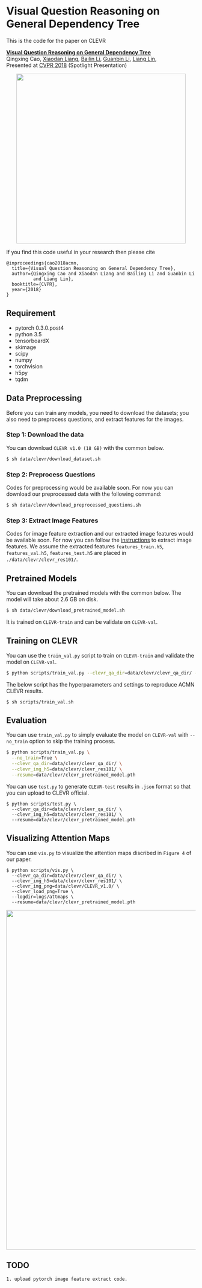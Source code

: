 # Visual Question Reasoning on General Dependency Tree

This is the code for the paper on CLEVR

 **<a href="https://arxiv.org/abs/1804.00105">Visual Question Reasoning on General Dependency Tree</a>**
 <br>
Qingxing Cao,
 <a href='https://www.cs.cmu.edu/~xiaodan1/'>Xiaodan Liang</a>,
 <a href='https://bezorro.github.io/'>Bailin Li</a>,
 <a href='https://sites.google.com/site/ligb86/home/'>Guanbin Li</a>,
 <a href='http://www.linliang.net/'>Liang Lin</a>,
 <br>
 Presented at [CVPR 2018](http://cvpr2018.thecvf.com/) (Spotlight Presentation)

 <div align="center">
  <img src="https://github.com/bezorro/ACMN-Pytorch/blob/master/img/introduction.png" width="450px">
</div>

If you find this code useful in your research then please cite

```
@inproceedings{cao2018acmn,
  title={Visual Question Reasoning on General Dependency Tree},
  author={Qingxing Cao and Xiaodan Liang and Bailing Li and Guanbin Li
          and Liang Lin},
  booktitle={CVPR},
  year={2018}
}
```

## Requirement
  * pytorch 0.3.0.post4
  * python 3.5
  * tensorboardX
  * skimage
  * scipy
  * numpy
  * torchvision
  * h5py
  * tqdm

## Data Preprocessing
Before you can train any models, you need to download the datasets; you also need to preprocess questions, and extract features for the images.

### Step 1: Download the data
You can download `CLEVR v1.0 (18 GB)` with the common below.
```sh
$ sh data/clevr/download_dataset.sh
```

### Step 2: Preprocess Questions
Codes for preprocessing would be available soon. For now you can download our preprocessed data with the following command:
```sh
$ sh data/clevr/download_preprocessed_questions.sh
```

### Step 3: Extract Image Features
Codes for image feature extraction and our extracted image features would be available soon. For now you can follow the [instructions](https://github.com/jcjohnson/clevr-iep/blob/master/TRAINING.md) to extract image features.
We assume the extracted features `features_train.h5`, `features_val.h5`, `features_test.h5` are placed in `./data/clevr/clevr_res101/`.

## Pretrained Models
You can download the pretrained models with the common below. The model will take about 2.6 GB on disk.
```sh
$ sh data/clevr/download_pretrained_model.sh
```
It is trained on `CLEVR-train` and can be validate on `CLEVR-val`.


## Training on CLEVR
You can use the `train_val.py` script to train on `CLEVR-train` and validate the model on `CLEVR-val`.
```sh
$ python scripts/train_val.py --clevr_qa_dir=data/clevr/clevr_qa_dir/ --clevr_img_h5=data/clevr/clevr_res101/
```
The below script has the hyperparameters and settings to reproduce ACMN CLEVR results.
```
$ sh scripts/train_val.sh
```

## Evaluation
You can use `train_val.py` to simply evaluate the model on `CLEVR-val` with `--no_train` option to skip the training process.
```sh
$ python scripts/train_val.py \
  --no_train=True \
  --clevr_qa_dir=data/clevr/clevr_qa_dir/ \
  --clevr_img_h5=data/clevr/clevr_res101/ \
  --resume=data/clevr/clevr_pretrained_model.pth
```
You can use `test.py` to generate `CLEVR-test` results in `.json` format so that you can upload to CLEVR official.
```
$ python scripts/test.py \
  --clevr_qa_dir=data/clevr/clevr_qa_dir/ \
  --clevr_img_h5=data/clevr/clevr_res101/ \
  --resume=data/clevr/clevr_pretrained_model.pth
```

## Visualizing Attention Maps
You can use `vis.py` to visualize the attention maps discribed in `Figure 4` of our paper.
```
$ python scripts/vis.py \
  --clevr_qa_dir=data/clevr/clevr_qa_dir/ \
  --clevr_img_h5=data/clevr/clevr_res101/ \
  --clevr_img_png=data/clevr/CLEVR_v1.0/ \
  --clevr_load_png=True \
  --logdir=logs/attmaps \
  --resume=data/clevr/clevr_pretrained_model.pth
```
<div align="center">
  <img src="https://github.com/bezorro/ACMN-Pytorch/blob/master/img/demo.png" width="900px">
</div>

## TODO
```
1. upload pytorch image feature extract code.
```